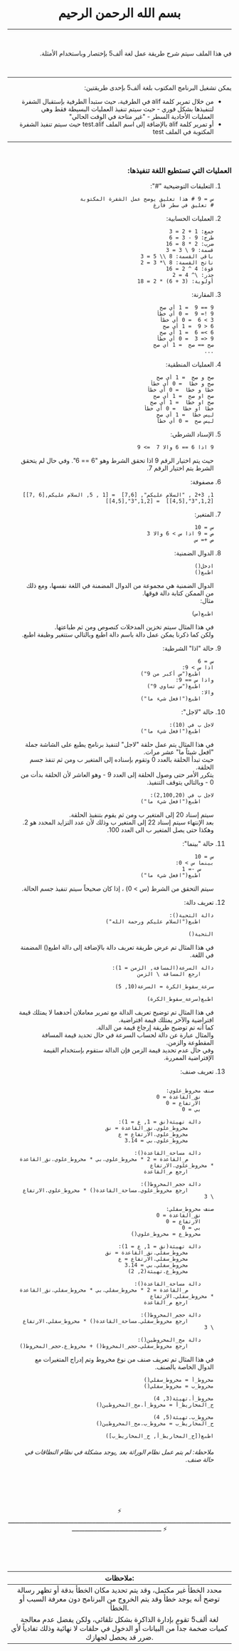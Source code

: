 <br>

<center style="font-family: Tajawal">

# بسم الله الرحمن الرحيم

</center>

---

<right style = "direction: rtl">

<br>

في هذا الملف سيتم شرح طريقة عمل لغة ألف5 بإختصار وباستخدام الأمثلة.

<br>

---

يمكن تشغيل البرنامج المكتوب بلغة ألف5 بإحدى طريقتين:

- من خلال تمرير كلمة alif في الطرفية، حيث ستبدأ الطرفية بإستقبال الشفرة لتنفيذها بشكل فوري - حيث سيتم تنفيذ العمليات البسيطة فقط وهي العمليات الأحادية السطر - "غير متاحة في الوقت الحالي"
- أو تمرير كلمة alif بالإضافة إلى اسم الملف test.alif حيث سيتم تنفيذ الشفرة المكتوبة في الملف test


---

<br>

### العمليات التي تستطيع اللغة تنفيذها:

1. التعليقات التوضيحية "#":
    ```
	س = 9 # هذا تعليق يوضح عمل الشفرة المكتوبة
	# تعليق في سطر فارغ
	```

2. العمليات الحسابية:  
   ```
   جمع: 1 + 2 = 3
   طرح: 9 - 3 = 6
   ضرب: 2 * 8 = 16
   قسمة: 9 \ 3 = 3
   باقي القسمة: 8 \\ 5 = 3
   ناتج القسمة: 8 \* 3 = 2
   قوة: 4 ^ 2 = 16
   جذر: \^ 4 = 2
   أولوية: (3 + 6) * 2 = 18
   ```

3. المقارنة:
    ```
	9 == 9  = 1 أي صح
	9 != 9  = 0 أي خطأ
	3 > 6  = 0 أي خطأ
	6 < 9  = 1 أي صح
	6 >= 6  = 1 أي صح
	9 <= 3  = 0 أي خطأ
	صح == صح  = 1 أي صح
	...
	```
	
4. العمليات المنطقية:
    ```
	صح و صح  = 1 أي صح
	صح و خطا  = 0 أي خطأ
	خطا و خطا  = 0 أي خطأ
	صح او صح  = 1 أي صح
	صح او خطا  = 1 أي صح
	خطا او خطا  = 0 أي خطأ
	ليس خطا  = 1 أي صح
	ليس صح  = 0 أي خطأ
	```

5. الإسناد الشرطي:
    ```
	9 اذا 6 == 6 والا 7  => 9
	```
	حيث يتم اختيار الرقم 9 اذا تحقق الشرط وهو "6 == 6". 
	وفي حال لم يتحقق الشرط يتم اختيار الرقم 7.

6. مصفوفة:  
    ```
	1, 2+3 , "السلام عليكم", [7,6]  = [1 , 5, السلام عليكم,[6 ,7]]
	[1,2,"3",[4,5]]  = [1,2,"3",[4,5]]
	```

7. المتغير:
    ```
	س = 10
	ص = 9 اذا س > 6 والا 3
	ص += س
	```

8. الدوال الضمنية:
    ```
	ادخل()
	اطبع()
	```
	الدوال الضمنية هي مجموعة من الدوال المضمنة في اللغة نفسها، ومع ذلك من الممكن كتابة دالة فوقها.  
	مثال:
	```
	اطبع(س)
	```
	في هذا المثال سيتم تخزين المدخلات كنصوص ومن ثم طباعتها.  
	ولكن كما ذكرنا يمكن عمل دالة باسم دالة اطبع وبالتالي ستتغير وظيفة اطبع.

9. حالة "اذا" الشرطية:
    ```
	س = 6
	اذا س > 9:
    	اطبع("س أكبر من 9")
	واذا س == 9:
    	اطبع("س تساوي 9") 
	والا:
    	اطبع("افعل شيء ما")
	```

10. حالة "لاجل":

    ```
	لاجل ب في (10):
    	اطبع("افعل شيء ما")
	```
	في هذا المثال يتم عمل حلقة "لاجل" لتنفيذ برنامج يطبع على الشاشة جملة "افعل شيئاً ما" عشر مرات.  
	حيث تبدأ الحلقة بالعدد 0 وتقوم بإسناده إلى المتغير ب ومن ثم تنفذ جسم الحلقة.  
	يتكرر الأمر حتى وصول الحلقة إلى العدد 9 - وهو العاشر لأن الحلقة بدأت من 0 - وبالتالي يتوقف التنفيذ.
    ```
    لاجل ب في (2,100,20):
    	اطبع("افعل شيء ما")
	```
	سيتم إسناد 20 إلى المتغير ب ومن ثم يقوم بتنفيذ الحلقة.  
	بعد الإنتهاء سيتم إسناد 22 إلى المتغير ب وذلك لأن عدد التزايد المحدد هو 2.   
	وهكذا حتى يصل المتغير ب الى العدد 100.  

11. حالة "بينما":
    ```
	س = 10
	بينما س > 0:
    	س -= 1
		اطبع("افعل شيء ما")
	```
	سيتم التحقق من الشرط (س > 0) ، إذا كان صحيحاً سيتم تنفيذ جسم الحالة.  

12. تعريف دالة:
    ```
	دالة التحية():
    	اطبع("السلام عليكم ورحمة الله")

	التحية()
	```
	في هذا المثال تم عرض طريقة تعريف دالة بالإضافة إلى دالة اطبع() المضمنة في اللغة.
	
	```
	دالة السرعة(المسافة, الزمن = 1):
        ارجع المسافة \ الزمن

	سرعة_سقوط_الكرة = السرعة(10, 5)

	اطبع(سرعة_سقوط_الكرة)
	```
	في هذا المثال تم توضيح تعريف الدالة مع تمرير معاملان أحدهما لا يمتلك قيمة افتراضية والآخر يمتلك قيمة افتراضية.  
	كما أنه تم توضيح طريقة إرجاع قيمة من الدالة.  
	والمثال عبارة عن دالة لحساب السرعة في حال تحديد قيمة المسافة المقطوعة والزمن.  
	وفي حال عدم تحديد قيمة الزمن فإن الدالة ستقوم بإستخدام القيمة الإفتراضية الممررة.

13. تعريف صنف: 
    ```

	صنف مخروط_علوي:
		نق_القاعدة = 0
		الارتفاع = 0
		بي = 0

		دالة تهيئة(نق = 1, ع = 1):	
			مخروط_علوي.نق_القاعدة = نق
			مخروط_علوي.الارتفاع = ع
			مخروط_علوي.بي = 3.14
	
		دالة مساحة_القاعدة():
			م_القاعدة = 2 * مخروط_علوي.بي * مخروط_علوي.نق_القاعدة * مخروط_علوي.الارتفاع
			ارجع م_القاعدة
	
		دالة حجم_المخروط():
			ارجع مخروط_علوي.مساحة_القاعدة() * مخروط_علوي.الارتفاع \ 3

	صنف مخروط_سفلي:
		نق_القاعدة = 0
		الارتفاع = 0
		بي = 0
		مخروط_ع = مخروط_علوي()

		دالة تهيئة(نق = 1, ع = 1):	
			مخروط_سفلي.نق_القاعدة = نق
			مخروط_سفلي.الارتفاع = ع
			مخروط_سفلي.بي = 3.14
			مخروط_ع.تهيئة(2, 2)
	
		دالة مساحة_القاعدة():
			م_القاعدة = 2 * مخروط_سفلي.بي * مخروط_سفلي.نق_القاعدة * مخروط_سفلي.الارتفاع
			ارجع م_القاعدة
	
		دالة حجم_المخروط():
			ارجع مخروط_سفلي.مساحة_القاعدة() * مخروط_سفلي.الارتفاع \ 3

		دالة مح_المخروطين():
			ارجع مخروط_سفلي.حجم_المخروط() + مخروط_ع.حجم_المخروط()

	```
	في هذا المثال تم تعريف صنف من نوع مخروط وتم إدراج المتغيرات مع الدوال الخاصة بالصنف.

	```
	مخروط_أ = مخروط_سفلي()
	مخروط_ب = مخروط_سفلي()

	مخروط_أ.تهيئة(3, 4)
	ح_المخاريط_أ = مخروط_أ.مح_المخروطين()

	مخروط_ب.تهيئة(5, 4)
	ح_المخاريط_ب = مخروط_ب.مح_المخروطين()

	اطبع([ح_المخاريط_أ, ح_المخاريط_ب])
	```  

	######	ملاحظة: لم يتم عمل نظام الوراثة بعد ,يوجد مشكلة في نظام النطاقات في حالة صنف. 
</right>  


<center>  
<br>
<br>
<br>

:zap: ـــــــــــــــــــــــــــــــــــــــــــــــــــــــــــــــــــــــــــــــــــــــــــــــــــــــــــــــــــــــــــــــــــــــــــــــــــــــــــــــــــــــــــ :zap:

<br>
<br>
<br>
</center>

| ملاحظات: |
| :---: |
| محدد الخطأ غير مكتمل، وقد يتم تحديد مكان الخطأ بدقة أو تظهر رسالة توضح أنه يوجد خطأ وقد يتم الخروج من البرنامج دون معرفة السبب أو الخطأ. |
| لغة ألف5 تقوم بإدارة الذاكرة بشكل تلقائي، ولكن يفضل عدم معالجة كميات ضخمة جداً من البيانات أو الدخول في حلقات لا نهائية وذلك تفادياً لأي ضرر قد يحصل لجهازك. |
